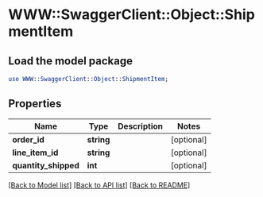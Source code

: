 # WWW::SwaggerClient::Object::ShipmentItem

## Load the model package
```perl
use WWW::SwaggerClient::Object::ShipmentItem;
```

## Properties
Name | Type | Description | Notes
------------ | ------------- | ------------- | -------------
**order_id** | **string** |  | [optional] 
**line_item_id** | **string** |  | [optional] 
**quantity_shipped** | **int** |  | [optional] 

[[Back to Model list]](../README.md#documentation-for-models) [[Back to API list]](../README.md#documentation-for-api-endpoints) [[Back to README]](../README.md)


